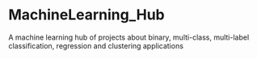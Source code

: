 # MachineLearning_Hub
A machine learning hub of projects about binary, multi-class, multi-label classification, regression and clustering applications
